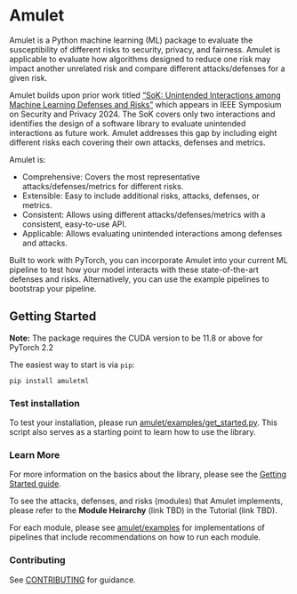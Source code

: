 # Amulet

Amulet is a Python machine learning (ML) package to evaluate the susceptibility of different risks to security, privacy, and fairness. Amulet is applicable to evaluate how algorithms designed to reduce one risk may impact another unrelated risk and compare different attacks/defenses for a given risk.

Amulet builds upon prior work titled [“SoK: Unintended Interactions among Machine Learning Defenses and Risks”](https://arxiv.org/abs/2312.04542) which appears in IEEE Symposium on Security and Privacy 2024. The SoK covers only two interactions and identifies the design of a software library to evaluate unintended interactions as future work. Amulet addresses this gap by including eight different risks each covering their own attacks, defenses and metrics.

Amulet is:
- Comprehensive: Covers the most representative attacks/defenses/metrics for different risks.
- Extensible: Easy to include additional risks, attacks, defenses, or metrics.
- Consistent: Allows using different attacks/defenses/metrics with a consistent, easy-to-use API.
- Applicable: Allows evaluating unintended interactions among defenses and attacks.


Built to work with PyTorch, you can incorporate Amulet into your current ML pipeline to test how your model interacts with these state-of-the-art defenses and risks. Alternatively, you can use the example pipelines to bootstrap your pipeline.

## Getting Started

**Note:** The package requires the CUDA version to be 11.8 or above for PyTorch 2.2

The easiest way to start is via `pip`:

`pip install amuletml`

### Test installation

To test your installation, please run [amulet/examples/get_started.py](https://github.com/ssg-research/amulet/blob/main/examples/get_started.py). This script also serves as a starting point to learn how to use the library.

### Learn More

For more information on the basics about the library, please see the [Getting Started guide](https://github.com/ssg-research/amulet/blob/main/docs/GETTING_STARTED.md).

To see the attacks, defenses, and risks (modules) that Amulet implements, please refer to the **Module Heirarchy** (link TBD) in the Tutorial (link TBD).

For each module, please see [amulet/examples](https://github.com/ssg-research/amulet/tree/main/examples) for implementations of pipelines that include recommendations on how to run each module.

### Contributing

See [CONTRIBUTING](https://github.com/ssg-research/amulet/blob/main/docs/CONTRIBUTING.md) for guidance.
